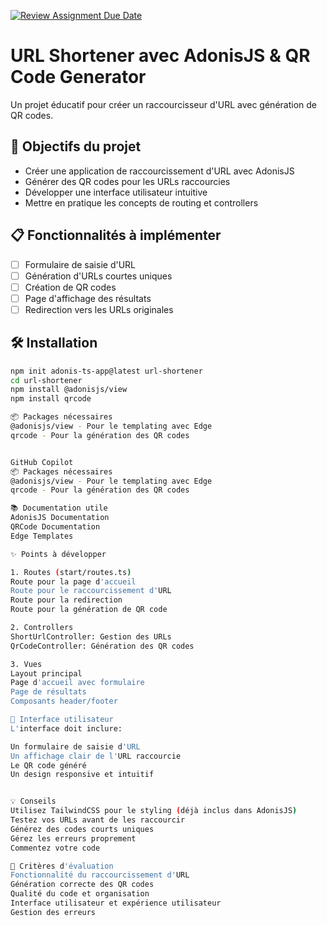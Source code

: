 [![Review Assignment Due Date](https://classroom.github.com/assets/deadline-readme-button-22041afd0340ce965d47ae6ef1cefeee28c7c493a6346c4f15d667ab976d596c.svg)](https://classroom.github.com/a/zEMxFy8r)
# URL Shortener avec AdonisJS & QR Code Generator

Un projet éducatif pour créer un raccourcisseur d'URL avec génération de QR codes.

## 🎯 Objectifs du projet

- Créer une application de raccourcissement d'URL avec AdonisJS
- Générer des QR codes pour les URLs raccourcies
- Développer une interface utilisateur intuitive
- Mettre en pratique les concepts de routing et controllers

## 📋 Fonctionnalités à implémenter

- [ ] Formulaire de saisie d'URL
- [ ] Génération d'URLs courtes uniques
- [ ] Création de QR codes
- [ ] Page d'affichage des résultats
- [ ] Redirection vers les URLs originales

## 🛠️ Installation

```bash
npm init adonis-ts-app@latest url-shortener
cd url-shortener
npm install @adonisjs/view
npm install qrcode

📦 Packages nécessaires
@adonisjs/view - Pour le templating avec Edge
qrcode - Pour la génération des QR codes


GitHub Copilot
📦 Packages nécessaires
@adonisjs/view - Pour le templating avec Edge
qrcode - Pour la génération des QR codes

📚 Documentation utile
AdonisJS Documentation
QRCode Documentation
Edge Templates

✨ Points à développer

1. Routes (start/routes.ts)
Route pour la page d'accueil
Route pour le raccourcissement d'URL
Route pour la redirection
Route pour la génération de QR code

2. Controllers
ShortUrlController: Gestion des URLs
QrCodeController: Génération des QR codes

3. Vues
Layout principal
Page d'accueil avec formulaire
Page de résultats
Composants header/footer

🎨 Interface utilisateur
L'interface doit inclure:

Un formulaire de saisie d'URL
Un affichage clair de l'URL raccourcie
Le QR code généré
Un design responsive et intuitif


💡 Conseils
Utilisez TailwindCSS pour le styling (déjà inclus dans AdonisJS)
Testez vos URLs avant de les raccourcir
Générez des codes courts uniques
Gérez les erreurs proprement
Commentez votre code

📝 Critères d'évaluation
Fonctionnalité du raccourcissement d'URL
Génération correcte des QR codes
Qualité du code et organisation
Interface utilisateur et expérience utilisateur
Gestion des erreurs
```
